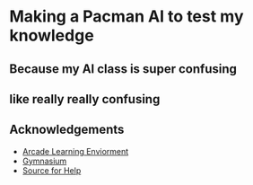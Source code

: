 # Making a Pacman AI to test my knowledge
## Because my AI class is super confusing
## like really really confusing

## Acknowledgements

 - [Arcade Learning Enviorment](https://ale.farama.org/)
 - [Gymnasium](https://gymnasium.farama.org/)
- [Source for Help](https://medium.com/@liyinxuan0213/step-by-step-double-deep-q-networks-double-dqn-tutorial-from-atari-games-to-bioengineering-dec7e6373896)